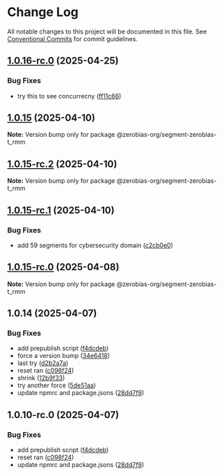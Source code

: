 # Change Log

All notable changes to this project will be documented in this file.
See [Conventional Commits](https://conventionalcommits.org) for commit guidelines.

## [1.0.16-rc.0](https://github.com/zerobias-org/segment/compare/@zerobias-org/segment-zerobias-t_rmm@1.0.15...@zerobias-org/segment-zerobias-t_rmm@1.0.16-rc.0) (2025-04-25)


### Bug Fixes

* try this to see concurrecny ([ff11c66](https://github.com/zerobias-org/segment/commit/ff11c66d67cb9f185098fd640d4139178d29ae22))





## [1.0.15](https://github.com/zerobias-org/segment/compare/@zerobias-org/segment-zerobias-t_rmm@1.0.15-rc.2...@zerobias-org/segment-zerobias-t_rmm@1.0.15) (2025-04-10)

**Note:** Version bump only for package @zerobias-org/segment-zerobias-t_rmm





## [1.0.15-rc.2](https://github.com/zerobias-org/segment/compare/@zerobias-org/segment-zerobias-t_rmm@1.0.15-rc.1...@zerobias-org/segment-zerobias-t_rmm@1.0.15-rc.2) (2025-04-10)

**Note:** Version bump only for package @zerobias-org/segment-zerobias-t_rmm





## [1.0.15-rc.1](https://github.com/zerobias-org/segment/compare/@zerobias-org/segment-zerobias-t_rmm@1.0.15-rc.0...@zerobias-org/segment-zerobias-t_rmm@1.0.15-rc.1) (2025-04-10)


### Bug Fixes

* add 59 segments for cybersecurity domain ([c2cb0e0](https://github.com/zerobias-org/segment/commit/c2cb0e0c1f1eabb51d7f5a6ae6db98c1516fcdbe))





## [1.0.15-rc.0](https://github.com/zerobias-org/segment/compare/@zerobias-org/segment-zerobias-t_rmm@1.0.14...@zerobias-org/segment-zerobias-t_rmm@1.0.15-rc.0) (2025-04-08)

**Note:** Version bump only for package @zerobias-org/segment-zerobias-t_rmm





## 1.0.14 (2025-04-07)


### Bug Fixes

* add prepublish  script ([f4dcdeb](https://github.com/zerobias-org/segment/commit/f4dcdebd8680d01e015ebc89587a9f70d641afe4))
* force a version bump ([34e6418](https://github.com/zerobias-org/segment/commit/34e6418d078a9f5caf40c511a89dcf0bdb606dc7))
* last try ([d2b2a7a](https://github.com/zerobias-org/segment/commit/d2b2a7afeca45e2d7ca0beaa1e1bed46a09a82c4))
* reset ran ([c098f24](https://github.com/zerobias-org/segment/commit/c098f240eaf5c840d8c595e05e0ad4eee510fe71))
* shrink ([12b9f33](https://github.com/zerobias-org/segment/commit/12b9f3366b3d0b69018a20f5b5f01d86ad87753f))
* try another force ([5de51aa](https://github.com/zerobias-org/segment/commit/5de51aa6220d857f3e235e2a0c7557b40ee8e5e3))
* update npmrc and package.jsons ([28dd7f9](https://github.com/zerobias-org/segment/commit/28dd7f9ea06676c82b88aabf586f5bb6b974bf3b))





## 1.0.10-rc.0 (2025-04-07)


### Bug Fixes

* add prepublish  script ([f4dcdeb](https://github.com/zerobias-org/segment/commit/f4dcdebd8680d01e015ebc89587a9f70d641afe4))
* reset ran ([c098f24](https://github.com/zerobias-org/segment/commit/c098f240eaf5c840d8c595e05e0ad4eee510fe71))
* update npmrc and package.jsons ([28dd7f9](https://github.com/zerobias-org/segment/commit/28dd7f9ea06676c82b88aabf586f5bb6b974bf3b))
